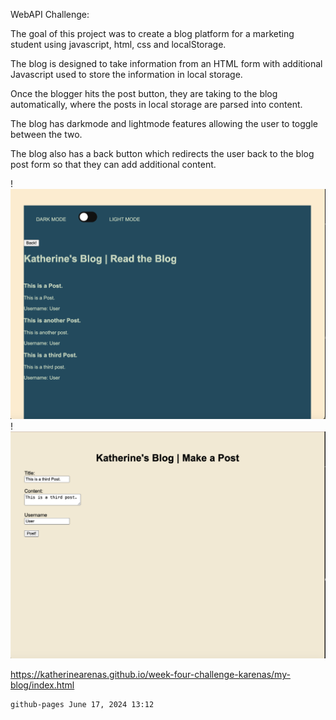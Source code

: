 WebAPI Challenge:

The goal of this project was to create a blog platform for a marketing student using javascript, html, css and localStorage.

The blog is designed to take information from an HTML form with additional Javascript used to store the information in local storage. 

Once the blogger hits the post button, they are taking to the blog automatically, where the posts in local storage are parsed into content.

The blog has darkmode and lightmode features allowing the user to toggle between the two.

The blog also has a back button which redirects the user back to the blog post form so that they can add additional content.





!![screenshot](my-blog/blogscreenshot.png)
!![screenshot](my-blog/formscreenshot.png)

https://katherinearenas.github.io/week-four-challenge-karenas/my-blog/index.html


    github-pages June 17, 2024 13:12

